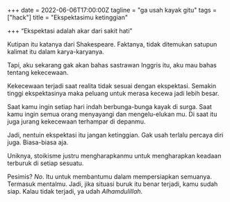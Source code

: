 +++
date = 2022-06-06T17:00:00Z
tagline = "ga usah kayak gitu"
tags = ["hack"]
title = "Ekspektasimu ketinggian"

+++
“Ekspektasi adalah akar dari sakit hati”

Kutipan itu katanya dari Shakespeare. Faktanya, tidak ditemukan satupun kalimat itu dalam karya-karyanya.

Tapi, aku sekarang gak akan bahas sastrawan Inggris itu, aku mau bahas tentang kekecewaan.

Kekecewaan terjadi saat realita tidak sesuai dengan ekspektasi. Semakin tinggi ekspektasinya maka peluang untuk merasa kecewa jadi lebih besar.

Saat kamu ingin setiap hari indah berbunga-bunga kayak di surga. Saat kamu ingin semua orang menyayangi dan mengelu-elukan mu. Di saat itu juga jurang kekecewaan terhampar di depanmu.

Jadi, nentuin ekspektasi itu jangan ketinggian. Gak usah terlalu percaya diri juga. Biasa-biasa aja.

Uniknya, stoikisme justru mengharapkanmu untuk mengharapkan keadaan terburuk di setiap sesuatu.

Pesimis? _No_. Itu untuk membantumu dalam mempersiapkan semuanya. Termasuk mentalmu. Jadi, jika situasi buruk itu benar terjadi, kamu sudah siap. Kalau tidak terjadi, ya udah _Alhamdulillah_.